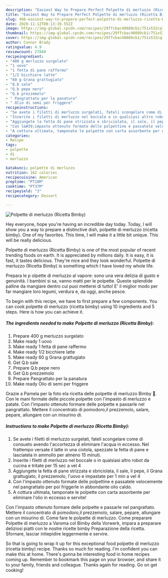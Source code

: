 ```yaml
---
description: "Easiest Way to Prepare Perfect Polpette di merluzzo (Ricetta Bimby)"
title: "Easiest Way to Prepare Perfect Polpette di merluzzo (Ricetta Bimby)"
slug: 466-easiest-way-to-prepare-perfect-polpette-di-merluzzo-ricetta-bimby
date: 2020-11-12T08:13:39.552Z
image: https://img-global.cpcdn.com/recipes/29ffcbac40089cb1/751x532cq70/polpette-di-merluzzo-ricetta-bimby-recipe-main-photo.jpg
thumbnail: https://img-global.cpcdn.com/recipes/29ffcbac40089cb1/751x532cq70/polpette-di-merluzzo-ricetta-bimby-recipe-main-photo.jpg
cover: https://img-global.cpcdn.com/recipes/29ffcbac40089cb1/751x532cq70/polpette-di-merluzzo-ricetta-bimby-recipe-main-photo.jpg
author: Connor Brady
ratingvalue: 4.9
reviewcount: 27849
recipeingredient:
- "400 g merluzzo surgelato"
- "1 uovo"
- "1 fetta di pane raffermo"
- "1/2 bicchiere latte"
- "60 g Grana grattugiato"
- "Q.b sale"
- "Q.b pepe nero"
- "Q.b prezzemolo"
- " Pangrattato per la panatura"
- " Olio di semi per friggere"
recipeinstructions:
- "Se avete i filetti di merluzzo surgelati, fateli scongelare come di consueto avendo l&#39;accortezza di eliminare l&#39;acqua in eccesso. Nel frattempo versate il latte in una ciotola, spezzate la fetta di pane e lasciatela in ammollo per almeno 15 minuti."
- "Inserite i filetti di merluzzo nel boccale o in qualsiasi altro robot da cucina e tritate per 15 sec a vel 4"
- "Aggiungete la fetta di pane strizzata e sbriciolata, il sale, il pepe, il Grana grattugiato, il prezzemolo, l&#39;uovo e impastate per 1 min a vel 4"
- "Con l&#39;impasto ottenuto formate delle polpettine e passatele velocemente nel pangrattato per poi friggerle in abbondante olio caldo."
- "A cottura ultimata, tamponate le polpette con carta assorbente per eliminare l&#39;olio in eccesso e servite!"
categories:
- Recipe
tags:
- polpette
- di
- merluzzo

katakunci: polpette di merluzzo 
nutrition: 162 calories
recipecuisine: American
preptime: "PT18M"
cooktime: "PT37M"
recipeyield: "3"
recipecategory: Dessert

---
```



![Polpette di merluzzo (Ricetta Bimby)](https://img-global.cpcdn.com/recipes/29ffcbac40089cb1/751x532cq70/polpette-di-merluzzo-ricetta-bimby-recipe-main-photo.jpg)

Hey everyone, hope you're having an incredible day today. Today, I will show you a way to prepare a distinctive dish, polpette di merluzzo (ricetta bimby). One of my favorites. This time, I will make it a little bit unique. This will be really delicious.

Polpette di merluzzo (Ricetta Bimby) is one of the most popular of recent trending foods on earth. It is appreciated by millions daily. It is easy, it is fast, it tastes delicious. They're nice and they look wonderful. Polpette di merluzzo (Ricetta Bimby) is something which I have loved my whole life.

Prepara le p olpette di merluzzo al vapore: sono una vera delizia di gusto e genuinità. I bambini si sa, vanno matti per le polpette. Queste splendide palline da mangiare dentro cui puoi metterei di tutto! E&#39; il miglior modo per far mangiare loro legumi, verdura e, da oggi, anche pesce.


To begin with this recipe, we have to first prepare a few components. You can cook polpette di merluzzo (ricetta bimby) using 10 ingredients and 5 steps. Here is how you can achieve it.

<!--inarticleads1-->

##### The ingredients needed to make Polpette di merluzzo (Ricetta Bimby):

1. Prepare 400 g merluzzo surgelato
1. Make ready 1 uovo
1. Make ready 1 fetta di pane raffermo
1. Make ready 1/2 bicchiere latte
1. Make ready 60 g Grana grattugiato
1. Get Q.b sale
1. Prepare Q.b pepe nero
1. Get Q.b prezzemolo
1. Prepare  Pangrattato per la panatura
1. Make ready  Olio di semi per friggere


Grazie a Pamela per la foto ela ricetta delle polpette di merluzzo Bimby 🙂. Con le mani formate delle piccole polpette con l&#39;impasto di merluzzo e patate. Con l&#39;impasto ottenuto formare delle polpette e passarle nel pangrattato. Mettere il concentrato di pomodoro,il prezzemolo, salare, pepare, allungare con un misurino di. 

<!--inarticleads2-->

##### Instructions to make Polpette di merluzzo (Ricetta Bimby):

1. Se avete i filetti di merluzzo surgelati, fateli scongelare come di consueto avendo l&#39;accortezza di eliminare l&#39;acqua in eccesso. Nel frattempo versate il latte in una ciotola, spezzate la fetta di pane e lasciatela in ammollo per almeno 15 minuti.
1. Inserite i filetti di merluzzo nel boccale o in qualsiasi altro robot da cucina e tritate per 15 sec a vel 4
1. Aggiungete la fetta di pane strizzata e sbriciolata, il sale, il pepe, il Grana grattugiato, il prezzemolo, l&#39;uovo e impastate per 1 min a vel 4
1. Con l&#39;impasto ottenuto formate delle polpettine e passatele velocemente nel pangrattato per poi friggerle in abbondante olio caldo.
1. A cottura ultimata, tamponate le polpette con carta assorbente per eliminare l&#39;olio in eccesso e servite!


Con l&#39;impasto ottenuto formare delle polpette e passarle nel pangrattato. Mettere il concentrato di pomodoro,il prezzemolo, salare, pepare, allungare con un misurino di. Come fare le polpette di merluzzo. Come preparare Polpette di merluzzo a Varoma col Bimby della Vorwerk, impara a preparare deliziosi piatti con le nostre ricette bimby Preparazione della ricetta. Sfornare, lasciar intiepidire leggermente e servire. 

So that is going to wrap it up for this exceptional food polpette di merluzzo (ricetta bimby) recipe. Thanks so much for reading. I'm confident you can make this at home. There's gonna be interesting food in home recipes coming up. Remember to bookmark this page on your browser, and share it to your family, friends and colleague. Thanks again for reading. Go on get cooking!
